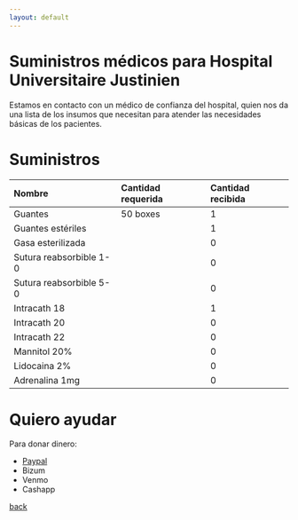 ```yaml
---
layout: default
---
```


# Suministros médicos para Hospital Universitaire Justinien
Estamos en contacto con un médico de confianza del hospital, quien nos da una lista de los insumos que necesitan para atender las necesidades básicas de los pacientes.

# Suministros

| Nombre                  | Cantidad requerida| Cantidad recibida   |
|:------------------------|:------------------|:--------------------|
| Guantes                 | 50 boxes          | 1                   |
| Guantes estériles       |                   | 1                   |
| Gasa esterilizada       |                   | 0                   |
| Sutura reabsorbible 1-0 |                   | 0                   |
| Sutura reabsorbible 5-0 |                   | 0                   |
| Intracath 18            |                   | 1                   |
| Intracath 20            |                   | 0                   |
| Intracath 22            |                   | 0                   |
| Mannitol 20%            |                   | 0                   |
| Lidocaina 2%            |                   | 0                   |
| Adrenalina 1mg          |                   | 0                   |


# Quiero ayudar
Para donar dinero: 
*   [Paypal](/.https://www.paypal.me/ayitileve) 
*   Bizum
*   Venmo 
*   Cashapp 
 

[back](./es.html)
